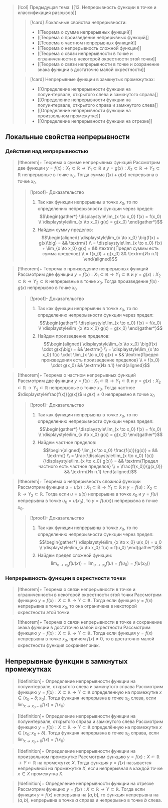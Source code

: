 > [!col] Предыдущая тема: [[13. Непрерывность функции в точке и классификация разрывов]]
>> [!card] Локальные свойства непрерывности:
>> * [[Теорема о сумме непрерывных функций]]
>> * [[Теорема о произведение непрерывных функций]]
>> * [[Теорема о частном непрерывных функций]]
>> * [[Теорема о непрерывность сложной функции]]
>> * [[Теорема о связи непрерывности в точке и ограниченности в некоторой окрестности этой точки]]
>> * [[Теорема о связи непрерывности в точке и сохранение знака функции в достаточно малой окрестности]]
>
>> [!card] Непрерывные функции в замкнутых промежутках:
>> * [[Определение непрерывности функции на полуинтервале, открытого слева и замкнутого справа]]
>> * [[Определение непрерывности функции на полуинтервале, открытого справа и замкнутого слева]]
>> * [[Определение непрерывности функции на произвольном промежутке]]
>> * [[Определение непрерывности функции на отрезке]]
## Локальные свойства непрерывности
### Действия над непрерывностью 
> [!theorem]+ Теорема о сумме непрерывных функций
> Рассмотрим две функции $y = f(x):X_1 \subset \mathbb{R}\rightarrow Y_1 \subset \mathbb{R}$ и $y = g(x):X_2 \subset \mathbb{R}\rightarrow Y_2 \subset \mathbb{R}$
 непрерывные в точке $x_0$. Тогда сумма $f(x) + g(x)$ непрерывна в точке $x_0$
> > [!proof]- Доказательство
> > 1. Так как функции непрерывны в точке $x_0$, то по определению непрерывности функции через предел: $$\begin{gather*} \displaystyle\lim_{x \to x_0} f(x) = f(x_0) \\ \displaystyle\lim_{x \to x_0} g(x) = g(x_0) \end{gather*}$$
> > 2. Найдем сумму пределов: $$\begin{aligned} \displaystyle\lim_{x \to x_0} \big(f(x) + g(x)\big) =  && \textrm{} \\ = \displaystyle\lim_{x \to x_0} f(x) + \lim_{x \to x_0} g(x) = && \textrm{Предел суммы есть сумма пределов} \\ = f(x_0) + g(x_0)   && \textrm{Из п.1} \end{aligned}$$

> [!theorem]+ Теорема о произведение непрерывных функций
> Рассмотрим две функции $y = f(x):X_1 \subset \mathbb{R}\rightarrow Y_1 \subset \mathbb{R}$ и $y = g(x):X_2 \subset \mathbb{R}\rightarrow Y_2 \subset \mathbb{R}$ непрерывные в точке $x_0$. Тогда произведение $f(x) \cdot g(x)$ непрерывно в точке $x_0$
> > [!proof]- Доказательство
> > 1. Так как функции непрерывны в точке $x_0$, то по определению непрерывности функции через предел: $$\begin{gather*} \displaystyle\lim_{x \to x_0} f(x) = f(x_0) \\ \displaystyle\lim_{x \to x_0} g(x) = g(x_0) \end{gather*}$$
> > 2. Найдем произведение пределов: $$\begin{aligned} \displaystyle\lim_{x \to x_0} \big(f(x) \cdot g(x)\big) =  && \textrm{} \\ = \displaystyle\lim_{x \to x_0} f(x) \cdot \lim_{x \to x_0} g(x) = && \textrm{Предел произведения есть произведение пределов} \\  = f(x_0) \cdot g(x_0)   && \textrm{Из п.1} \end{aligned}$$

> [!theorem]+ Теорема о частном непрерывных функций
> Рассмотрим две функции $y = f(x):X_1 \subset \mathbb{R}\rightarrow Y_1 \subset \mathbb{R}$ и $y = g(x):X_2 \subset \mathbb{R}\rightarrow Y_2 \subset \mathbb{R}$ непрерывные в точке $x_0$. Тогда частное $\displaystyle\frac{f(x)}{g(x)}$ и $g(x) \neq 0$ непрерывно в точке $x_0$
> > [!proof]- Доказательство
> > 1. Так как функции непрерывны в точке $x_0$, то по определению непрерывности функции через предел: $$\begin{gather*} \displaystyle\lim_{x \to x_0} f(x) = f(x_0) \\ \displaystyle\lim_{x \to x_0} g(x) = g(x_0) \end{gather*}$$
> > 2. Найдем частное пределов: $$\begin{aligned} \lim_{x \to x_0} \frac{f(x)}{g(x)} =  && \textrm{} \\ = \frac{\displaystyle\lim_{x \to x_0} f(x)}{\displaystyle\lim_{x \to x_0} g(x)} = && \textrm{Предел частного есть частное пределов} \\ = \frac{f(x_0)}{g(x_0)}  && \textrm{Из п.1} \end{aligned}$$

> [!theorem]+ Теорема о непрерывность сложной функции
> Рассмотрим функции $u =u (x):X_1 \subset \mathbb{R}\rightarrow Y_1 \subset \mathbb{R}$ и $y=f(u):X_2 \subset \mathbb{R}\rightarrow Y_2 \subset \mathbb{R}$. Тогда если $u=u(x)$ непрерывна в точке $x_0$ и $y = f(u)$ непрерывна в точке $u_0 = u(x_0)$, то $y = f\big(u(x)\big)$ непрерывна в точке $x_0$.
> > [!proof]- Доказательство
> > 1. Так как функции непрерывны в точке $x_0$, то по определению непрерывности функции через предел: $$\begin{gather*} \displaystyle\lim_{x \to x_0} u(x_0) = u_0 \\ \displaystyle\lim_{x \to x_0} f(u) = f(u_0) \end{gather*}$$
> > 2. Найдем предел сложной функции: $$\displaystyle\lim_{x \to x_0} f\big(u(x)\big) = \displaystyle\lim_{u \to u_0} f(u) = f(u_0) = f\big(u(x_0)\big)$$

### Непрерывность функции в окрестности точки
> [!theorem]+ Теорема о связи непрерывности в точке и ограниченности в некоторой окрестности этой точки
> Рассмотрим функцию $y = f(x):X \subset \mathbb{R}\rightarrow Y \subset \mathbb{R}$. Тогда если функция $y = f(x)$ непрерывна в точке $x_0$, то она ограничена в некоторой окрестности этой точки. 

> [!theorem]+ Теорема о связи непрерывности в точке и сохранение знака функции в достаточно малой окрестности
> Рассмотрим функцию $y = f(x):X \subset \mathbb{R}\rightarrow Y \subset \mathbb{R}$. Тогда если функция $y = f(x)$ непрерывна в точке $x_0$, причем $f(x) \neq 0$, то в достаточно малой окрестности функция сохраняет знак. 

## Непрерывные функции в замкнутых промежутках
> [!definition]+ Определение непрерывности функции на полуинтервале, открытого слева и замкнутого справа
> Рассмотрим функцию  $y = f(x):X \subset \mathbb{R}\rightarrow Y \subset \mathbb{R}$ определенную на промежутке $x \in (x_0 - \delta; x_0]$. Тогда функция непрерывна в точке $x_0$ слева, если $\displaystyle\lim_{x \to x_0 - 0} f(x) = f(x_0)$

> [!definition]+ Определение непрерывности функции на полуинтервале, открытого справа и замкнутого слева
> Рассмотрим функцию $y = f(x):X \subset \mathbb{R}\rightarrow Y \subset \mathbb{R}$ определённую на промежутке $x \in [x_0; x_0 + \delta)$. Тогда функция непрерывна в точке $x_0$ справа, если $\displaystyle\lim_{x \to x_0 + 0} f(x) = f(x_0)$

> [!definition]+ Определение непрерывности функции на произвольном промежутке
> Рассмотрим функцию $y = f(x):X \subset \mathbb{R}\rightarrow Y \subset \mathbb{R}$ на промежутке $X$. Тогда функция $y=f(x)$ называется непрерывной на промежутке $X$, если непрерывная в каждой точке $x\in X$ промежутка $X$. 

> [!definition]+ Определение непрерывности функции на отрезке
> Рассмотрим функцию $y = f(x):X \subset \mathbb{R}\rightarrow Y \subset \mathbb{R}$. Тогда если функция $y = f(x)$ непрерывна на $[a,b]$, то функция непрерывна на $(a, b)$, непрерывна в точке $a$ справа и непрерывно в точке $b$ слева. 
